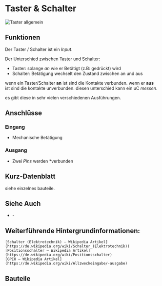 # Taster & Schalter

![Taster allgemein](https://makeyourschool.de/wp-content/uploads/2018/10/59_taster_knopf-1024x1024.jpg)
<!-- TODO: CONTENT change image to general -->

## Funktionen

Der Taster / Schalter ist ein *Input*.

Der Unterschied zwischen Taster und Schalter:
- Taster: solange *an* wie er Betätigt (z.B: gedrückt) wird
- Schalter: Betätigung wechselt den Zustand zwischen an und aus

wenn ein Taster/Schalter **an** ist sind die Kontakte verbunden.
wenn er **aus** ist sind die kontakte unverbunden.
diesen unterschied kann ein uC *messen*.

es gibt diese in sehr vielen verschiedenen Ausführungen.


## Anschlüsse

### Eingang

- Mechanische Betätigung

### Ausgang

-   Zwei *Pins* werden *verbunden

## Kurz-Datenblatt

siehe einzelnes bauteile.

## Siehe Auch

-   *-*

## Weiterführende Hintergrundinformationen:

    [Schalter (Elektrotechnik) – Wikipedia Artikel](https://de.wikipedia.org/wiki/Schalter_(Elektrotechnik))
    [Positionsschalter – Wikipedia Artikel](https://de.wikipedia.org/wiki/Positionsschalter)
    [GPIO – Wikipedia Artikel](https://de.wikipedia.org/wiki/Allzweckeingabe/-ausgabe)


## Bauteile
<!-- TODO: ARCHITECTURE link sub-pages  -->
<!-- in `bauteile` folder -->